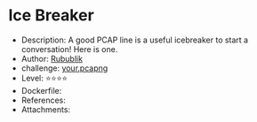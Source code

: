 # Ice Breaker  
 
* Description: A good PCAP line is a useful icebreaker to start a conversation! Here is one.
* Author: [Rubublik](https://github.com/Rubublik)
* challenge: [your.pcapng](./your.pcapng)  
* Level: :star::star::star::star:
* Dockerfile:
* References:  
* Attachments:  
